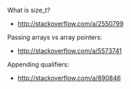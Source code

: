 What is size_t?

* http://stackoverflow.com/a/2550799

Passing arrays vs array pointers:

* http://stackoverflow.com/a/5573741

Appending qualifiers:

* http://stackoverflow.com/a/890846
